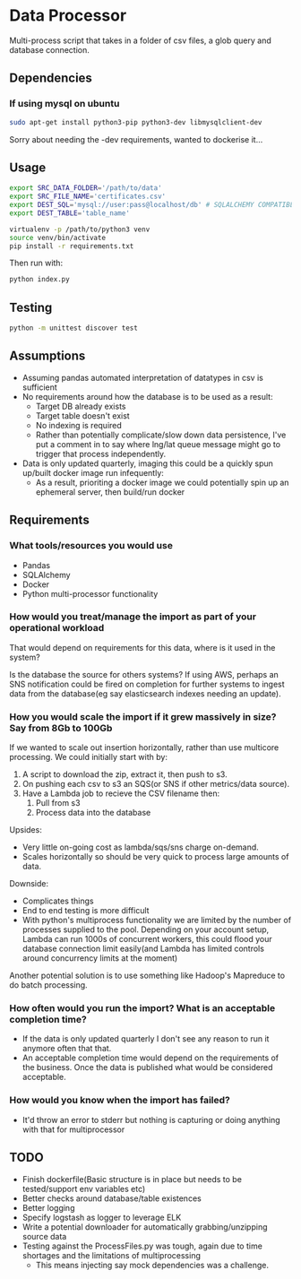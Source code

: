 # Data Processor

Multi-process script that takes in a folder of csv files, a glob query and database connection.

## Dependencies

### If using mysql on ubuntu

```bash
sudo apt-get install python3-pip python3-dev libmysqlclient-dev
```

Sorry about needing the -dev requirements, wanted to dockerise it...

## Usage

```bash
export SRC_DATA_FOLDER='/path/to/data'
export SRC_FILE_NAME='certificates.csv'
export DEST_SQL='mysql://user:pass@localhost/db' # SQLALCHEMY COMPATIBLE postgsql://user:pass@localhost/db
export DEST_TABLE='table_name'

virtualenv -p /path/to/python3 venv
source venv/bin/activate
pip install -r requirements.txt
```

Then run with:

```bash
python index.py
```

## Testing

```bash
python -m unittest discover test
```


## Assumptions

* Assuming pandas automated interpretation of datatypes in csv is sufficient
* No requirements around how the database is to be used as a result:
  * Target DB already exists
  * Target table doesn't exist
  * No indexing is required
  * Rather than potentially complicate/slow down data persistence, I've put a comment in to say where lng/lat queue message might go to trigger that process independently.
* Data is only updated quarterly, imaging this could be a quickly spun up/built docker image run infequently:
  * As a result, prioriting a docker image we could potentially spin up an ephemeral server, then build/run docker

## Requirements

### What tools/resources you would use

* Pandas
* SQLAlchemy
* Docker
* Python multi-processor functionality

### How would you treat/manage the import as part of your operational workload

That would depend on requirements for this data, where is it used in the system?

Is the database the source for others systems? If using AWS, perhaps an SNS notification could be fired on completion for further systems to ingest data from the database(eg say elasticsearch indexes needing an update).

### How you would scale the import if it grew massively in size? Say from 8Gb to 100Gb

If we wanted to scale out insertion horizontally, rather than use multicore processing. We could initially start with by:

1. A script to download the zip, extract it, then push to s3.
2. On pushing each csv to s3 an SQS(or SNS if other metrics/data source).
3. Have a Lambda job to recieve the CSV filename then:
    1. Pull from s3
    2. Process data into the database

Upsides:

* Very little on-going cost as lambda/sqs/sns charge on-demand.
* Scales horizontally so should be very quick to process large amounts of data.

Downside:

* Complicates things
* End to end testing is more difficult
* With python's multiprocess functionality we are limited by the number of processes supplied to the pool. Depending on your account setup, Lambda can run 1000s of concurrent workers, this could flood your database connection limit easily(and Lambda has limited controls around concurrency limits at the moment)

Another potential solution is to use something like Hadoop's Mapreduce to do batch processing.

### How often would you run the import? What is an acceptable completion time?

* If the data is only updated quarterly I don't see any reason to run it anymore often that that.
* An acceptable completion time would depend on the requirements of the business. Once the data is published what would be considered acceptable.

### How would you know when the import has failed?

* It'd throw an error to stderr but nothing is capturing or doing anything with that for multiprocessor

## TODO

* Finish dockerfile(Basic structure is in place but needs to be tested/support env variables etc)
* Better checks around database/table existences
* Better logging
* Specify logstash as logger to leverage ELK
* Write a potential downloader for automatically grabbing/unzipping source data
* Testing against the ProcessFiles.py was tough, again due to time shortages and the limitations of multiprocessing
  * This means injecting say mock dependencies was a challenge.